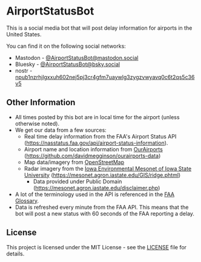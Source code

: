 # AirportStatusBot

This is a social media bot that will post delay information for airports in the United States.

You can find it on the following social networks:

- Mastodon - [@AirportStatusBot@mastodon.social](https://mastodon.social/@AirportStatusBot)
- Bluesky - [@AirportStatusBot@bsky.social](https://bsky.app/profile/airportstatusbot.bsky.social)
- nostr - [npub1nzrhjlgxxuh602nej5pj3cr4gfm7uaywlg3zygzvwyavq0c6t2qs5c36v5](https://iris.to/npub1nzrhjlgxxuh602nej5pj3cr4gfm7uaywlg3zygzvwyavq0c6t2qs5c36v5)

## Other Information

- All times posted by this bot are in local time for the airport (unless otherwise noted).
- We get our data from a few sources:
	- Real time delay information from the FAA's Airport Status API (https://nasstatus.faa.gov/api/airport-status-information).
	- Airport name and location information from [OurAirports](https://ourairports.com) (https://github.com/davidmegginson/ourairports-data)
	- Map data/imagery from [OpenStreetMap](https://www.openstreetmap.org)
	- Radar imagery from the [Iowa Environmental Mesonet of Iowa State University](https://mesonet.agron.iastate.edu) (https://mesonet.agron.iastate.edu/GIS/ridge.phtml)
		- Data provided under Public Domain (https://mesonet.agron.iastate.edu/disclaimer.php)
- A lot of the terminology used in the API is referenced in the [FAA Glossary](https://www.fly.faa.gov/Products/Glossary_of_Terms/glossary_of_terms.html).
- Data is refreshed every minute from the FAA API. This means that the bot will post a new status with 60 seconds of the FAA reporting a delay.

## License

This project is licensed under the MIT License - see the [LICENSE](LICENSE) file for details.
